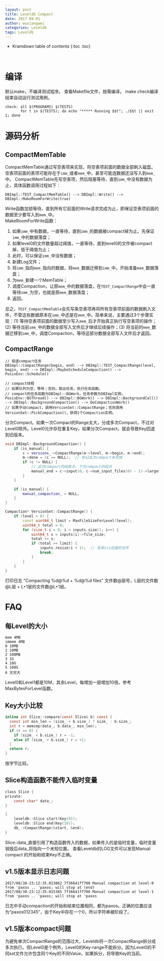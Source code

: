 ```yaml
---
layout: post
title: Leveldb Compact
date: 2017-09-01
author: wuxiangwei
categories: Leveldb
tags: Leveldb
---
```


* Kramdown table of contents
{:toc .toc}
<br>


# 编译

默认make，不编译测试程序。
查看Makefile文件，按需编译。
make check编译结束自动运行测试用例。

```shell
check: all $(PROGRAMS) $(TESTS)                                                                     
       for t in $(TESTS); do echo "***** Running $$t"; ./$$t || exit 1; done
```

# 源码分析

## CompactMemTable

CompactMemTable通过写空表项来实现，将空表项前面的数据全部刷入磁盘。空表项前面的表项可能存在于`imm_`或者`mem_`中，甚至可能连数据还没写入到`mem_`中。
CompactMemTable先写空表项，然后阻塞等待，直到`imm_`中没有数据为止，具体函数调用过程如下：

```
DBImpl::TEST_CompactMemTable() --> DBImpl::Write() --> DBImpl::MakeRoomForWrite(true)
```
Write函数加锁等待，直到所有它前面的Write请求完成为止，即保证空表项前面的数据至少要写入到`mem_`中。    
MakeRoomForWrite函数：    

1. 如果`imm_`中有数据，一直等待，直到`imm_`的数据被compact掉为止。先保证`imm_`中的数据落盘；
2. 如果level0的文件数量超过阈值，一直等待，直到level0的文件被compact掉，低于阈值为止；
3. 此时，可以保证`imm_`中没有数据；
4. 新建Log文件；
5. 将`imm_`指向`mem_`指向的数据，将`mem_`数据迁移到`imm_`中。开始准备`mem_`数据落盘；
6. 为`mem_`新建一个MemTable；
7. 调度Compaction，让原`mem_`中的数据落盘，在`TEST_CompactRange`中会一直等待`imm_`为空，也就是原`mem_`数据落盘；
8. 返回。

总之，`TEST_CompactMemTable`会先写条空表项再将所有空表项前面的数据刷入文件，不管这些数据原本在`imm_`中还是在`mem_`中。简单来说，主要通过3个步骤实现：(1) 等待空表项前面的数据至少写入`mem_`后才开始真正执行写空表项的操作；(2) 等待当前`imm_`中的数据全部写入文件后才继续后续操作；(3) 将当前的`mem_`数据迁移到`imm_`中，调度Compaction，等待这部分数据全部写入文件后才返回。

## CompactRange

```
// 投递compact任务
DBImpl::CompactRange(begin, end) --> DBImpl::TEST_CompactRange(level, begin, end) --> DBImpl::MaybeScheduleCompaction() --> PosixEnv::Schedule()

// compact线程
// 如果队列为空，等待；否则，取出任务，执行任务函数。
// compact的任务函数为DBImpl::BGWork，任务参数为DBImpl实例。
PosixEnv::BGThread() --> DBImpl::BGWork() --> DBImpl::BackgroundCall() --> DBImpl::BackgroundCompaction() --> DoCompactionWork()
// 如果手动compact，调用VersionSet::CompactRange；否则调用VersionSet::PickCompaction()，获得1个Compaction实例。
```

分次Compact。如果一次Compact的Range太大，分成多次Compact，不过对Level0除外。Level0允许存在重复Key，如果分次Compact，就会导致Key回退到旧版本。     

```cpp
void DBImpl::BackgroundCompaction() {
    if (is_manual) {
        c = versions_->CompactRange(m->level, m->begin, m->end);
        m->done = (c == NULL);  // 标记此次compact未完成
        if (c != NULL) {
            // 此次compact的结束点，下次compact的起点
            manual_end = c->input(0, c->num_input_files(0) - 1)->largest;
        }
    } 

    if (is_manual) {
        manual_compaction_ = NULL;
    }
}

Compaction* VersionSet::CompactRange() {
    if (level > 0) {
        const uint64_t limit = MaxFileSizeForLevel(level);
        uint64_t total = 0;
        for (size_t i = 0; i < inputs.size(); i++) {
            uint64_t s = inputs[i]->file_size;
            total += s;
            if (total >= limit) {
                inputs.resize(i + 1);  // 丢弃i+1后面的文件
                break;
            }
        }
    }
}
```


打印日志
"Compacting %d@%d + %d@%d files"
文件数@层号，L层的文件数@L层 + L+1层的文件数@L+1层。

# FAQ

## 每Level的大小

```
mem 4MB
immem 4MB
0 10MB
1 10MB
2 100MB
3 1G
4 10G
5 100G
6 无穷大
```
Level0和Level1都是10M，其余Level，每增加一层增加10倍，参考MaxBytesForLevel函数。

## Key大小比较

```c
inline int Slice::compare(const Slice& b) const {
  const int min_len = (size_ < b.size_) ? size_ : b.size_;
  int r = memcmp(data_, b.data_, min_len);
  if (r == 0) {
    if (size_ < b.size_) r = -1;
    else if (size_ > b.size_) r = +1;
  }
  return r;
}
```
按字节比较。

## Slice构造函数不能传入临时变量

```c
class Slice {
private:
    const char* data_;
}

{
    leveldb::Slice start(Key(0));
    leveldb::Slice end(Key(10));
    db_->CompactRange(&start, &end);
}
```
Slice::data_直接引用了构造函数传入的数据，如果传入的是临时变量，临时变量销毁后data_将指向一个未知位置。
查看Leveldb的LOG文件可以发现Manual compact 的开始和结束Key不正确。


## v1.5版本显示日志问题

```shell
2017/08/30-23:12:35.013862 7f36641ff700 Manual compaction at level-0 from 'paxos .. 'paxos; will stop at (end)
2017/08/30-23:12:35.015385 7f36641ff700 Manual compaction at level-1 from 'paxos .. 'paxos; will stop at 'paxos
```
日志中手动compaction的开始和结束位置相同，都为paxos。正确的位置应该为“paxos012345”，由于Key中存在一个0，所以字符串被阶段了。

## v1.5版本compact问题

为避免单次CompactRange的范围过大，Leveldb将一次CompactRange拆分成多次执行。但Level0是个例外，Level0的Key-range不能拆分。因为Level0的不同sst文件允许包含同个Key的不同Value，如果拆分，将导致Key的当前。
